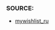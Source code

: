 ### SOURCE:
 * [mywishlist_ru](https://github.com/gil9red/SimplePyScripts/blob/82f89fe221666605835ce696f720bc789ef04ac7/html_parsing/mywishlist_ru)

